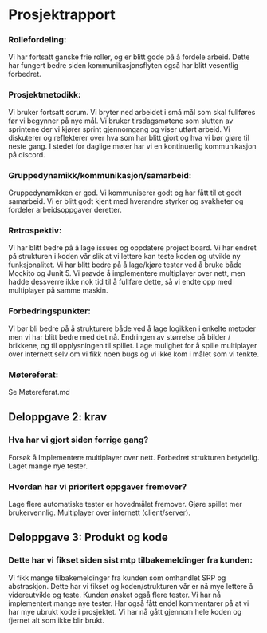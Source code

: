 # Prosjektrapport

### Rollefordeling:
Vi har fortsatt ganske frie roller, og er blitt gode på å fordele arbeid. Dette har fungert bedre siden kommunikasjonsflyten også har blitt vesentlig forbedret. 


### Prosjektmetodikk:
Vi bruker fortsatt scrum. Vi bryter ned arbeidet i små mål som skal fullføres før vi begynner på nye mål. Vi bruker tirsdagsmøtene som slutten av sprintene der vi kjører sprint gjennomgang og viser utført arbeid. Vi diskuterer og reflekterer over hva som har blitt gjort og hva vi bør gjøre til neste gang. I stedet for daglige møter har vi en kontinuerlig kommunikasjon på discord. 


### Gruppedynamikk/kommunikasjon/samarbeid:
Gruppedynamikken er god. Vi kommuniserer godt og har fått til et godt samarbeid. Vi er blitt godt kjent med hverandre styrker og svakheter og fordeler arbeidsoppgaver deretter.

### Retrospektiv:

Vi har blitt bedre på å lage issues og oppdatere project board.
Vi har endret på strukturen i koden vår slik at vi lettere kan teste koden og utvikle ny funksjonalitet. 
Vi har blitt bedre på å lage/kjøre tester ved å bruke både Mockito og Junit 5. Vi prøvde 
å implementere multiplayer over nett, men hadde dessverre ikke nok tid til å fullføre
dette, så vi endte opp med multiplayer på samme maskin.


### Forbedringspunkter:
Vi bør bli bedre på å strukturere både ved å lage logikken i enkelte metoder men vi har blitt bedre med det nå.
Endringen av størrelse på bilder / brikkene, og til opplysningen til spillet.
Lage mulighet for å spille multiplayer over internett selv om vi fikk noen bugs og vi ikke kom i målet som vi tenkte.

### Møtereferat:
Se Møtereferat.md


## Deloppgave 2: krav

### Hva har vi gjort siden forrige gang?
Forsøk å Implementere multiplayer over nett.
Forbedret strukturen betydelig.
Laget mange nye tester. 


### Hvordan har vi prioritert oppgaver fremover?
Lage flere automatiske tester er hovedmålet fremover.
Gjøre spillet mer brukervennlig.
Multiplayer over internett (client/server).

## Deloppgave 3: Produkt og kode

### Dette har vi fikset siden sist mtp tilbakemeldinger fra kunden:
Vi fikk mange tilbakemeldinger fra kunden som omhandlet SRP og abstraskjon. Dette har vi fikset og koden/strukturen vår er nå mye lettere å videreutvikle og teste. Kunden ønsket også flere tester. Vi har nå implementert mange nye tester. Har også fått endel kommentarer på at vi har mye ubrukt kode i prosjektet. Vi har nå gått gjennom hele koden og fjernet alt som ikke blir brukt.  


